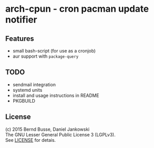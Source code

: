 arch-cpun - cron pacman update notifier
=================================================

Features
--------

- small bash-script (for use as a cronjob)
- aur support with `package-query`


TODO
----

- sendmail integration
- systemd units
- install and usage instructions in README
- PKGBUILD


License
-------

(c) 2015 Bernd Busse, Daniel Jankowski  
The GNU Lesser General Public License 3 (LGPLv3).  
See [LICENSE](./LICENSE) for detais.

